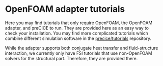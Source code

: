 # OpenFOAM adapter tutorials

Here you may find tutorials that only require OpenFOAM, the OpenFOAM adapter, and preCICE to run. They are provided here as an easy way to check your installation. You may find more complicated tutorials which combine different simulation software in the [precice/tutorials](https://github.com/precice/tutorials) repository.

While the adapter supports both conjugate heat transfer and fluid-structure interaction, we currently only have FSI tutorials that use non-OpenFOAM solvers for the structural part. Therefore, they are provided there.